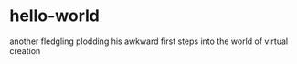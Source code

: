 # hello-world
another fledgling plodding his awkward first steps into the world of virtual creation
